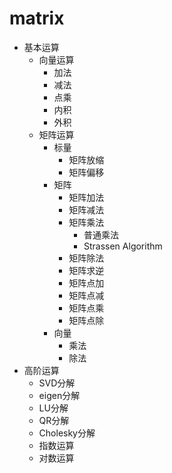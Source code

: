 # matrix

- 基本运算
  - 向量运算
      - 加法
      - 减法
      - 点乘
      - 内积
      - 外积
  - 矩阵运算
    - 标量
        - 矩阵放缩
        - 矩阵偏移
    - 矩阵 
        - 矩阵加法
        - 矩阵减法
        - 矩阵乘法
            - 普通乘法
            - Strassen Algorithm
        - 矩阵除法
        - 矩阵求逆
        - 矩阵点加
        - 矩阵点减
        - 矩阵点乘
        - 矩阵点除
    - 向量
        - 乘法
        - 除法
- 高阶运算
    - SVD分解
    - eigen分解
    - LU分解
    - QR分解
    - Cholesky分解
    - 指数运算
    - 对数运算

